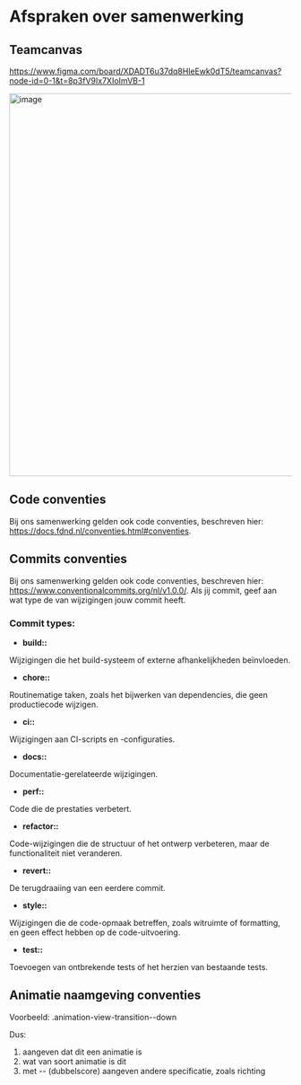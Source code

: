 # Afspraken over samenwerking

## Teamcanvas

https://www.figma.com/board/XDADT6u37dq8HleEwk0dT5/teamcanvas?node-id=0-1&t=8p3fV9Ix7XIoImVB-1

<img width="969" height="682" alt="image" src="https://github.com/user-attachments/assets/97860bb6-bd68-48da-ac6d-84aa53380a89" />

## Code conventies 
Bij ons samenwerking gelden ook code conventies, beschreven hier: https://docs.fdnd.nl/conventies.html#conventies.

## Commits conventies

Bij ons samenwerking gelden ook code conventies, beschreven hier: https://www.conventionalcommits.org/nl/v1.0.0/.
Als jij commit, geef aan wat type de van wijzigingen jouw commit heeft. 

### Commit types:

* **build::**

Wijzigingen die het build-systeem of externe afhankelijkheden beïnvloeden.

* **chore::**

Routinematige taken, zoals het bijwerken van dependencies, die geen productiecode wijzigen.

* **ci::**

Wijzigingen aan CI-scripts en -configuraties.

* **docs::**

Documentatie-gerelateerde wijzigingen.

* **perf::**

Code die de prestaties verbetert.

* **refactor::**

Code-wijzigingen die de structuur of het ontwerp verbeteren, maar de functionaliteit niet veranderen.

* **revert::**

De terugdraaiing van een eerdere commit.

* **style::**

Wijzigingen die de code-opmaak betreffen, zoals witruimte of formatting, en geen effect hebben op de code-uitvoering.

* **test::**

Toevoegen van ontbrekende tests of het herzien van bestaande tests.

## Animatie naamgeving conventies 

Voorbeeld: .animation-view-transition--down

Dus:
1. aangeven dat dit een animatie is
2. wat van soort animatie is dit
3. met -- (dubbelscore) aangeven andere specificatie, zoals richting
